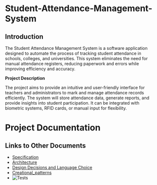 # Student-Attendance-Management-System

## Introduction

The Student Attendance Management System is a software application designed to automate the process of tracking student attendance in schools, colleges, and universities. This system eliminates the need for manual attendance registers, reducing paperwork and errors while improving efficiency and accuracy.

**Project Description**

The project aims to provide an intuitive and user-friendly interface for teachers and administrators to mark and manage attendance records efficiently. The system will store attendance data, generate reports, and provide insights into student participation. It can be integrated with biometric systems, RFID cards, or manual input for flexibility.
# Project Documentation

## Links to Other Documents
- [Specification](./SPECIFICATION.md)
- [Architecture](./ARCHITECTURE.md)
- [Design Decisions and Language Choice](Design-Decisions.md)
- [Creational_patterns](Justification.md)
- ![Tests](https://img.shields.io/badge/tests-passing-brightgreen)

